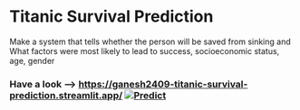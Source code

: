 # Titanic Survival Prediction 
Make a system that tells whether the person will be saved from sinking and What factors were most likely to lead to success, socioeconomic status, age, gender
### Have a look --> https://ganesh2409-titanic-survival-prediction.streamlit.app/ [![Predict](https://img.shields.io/badge/Streamlit-indigo)](https://ganesh2409-titanic-survival-prediction.streamlit.app/)

